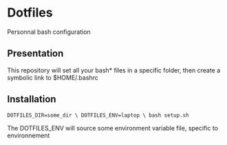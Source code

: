 # Dotfiles
Personnal bash configuration

## Presentation
This repository will set all your bash* files in a specific folder, then create
a symbolic link to $HOME/.bashrc

## Installation
`
DOTFILES_DIR=some_dir \
DOTFILES_ENV=laptop \
bash setup.sh
`

The DOTFILES_ENV will source some environment variable file, specific to
environnement